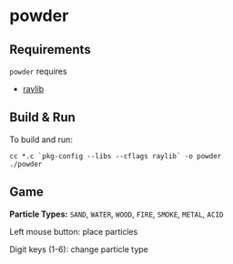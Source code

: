 # powder

## Requirements
`powder` requires
- [raylib](https://www.raylib.com/index.html)

## Build & Run

To build and run:
```
cc *.c `pkg-config --libs --cflags raylib` -o powder
./powder
```

## Game

**Particle Types:** `SAND`, `WATER`, `WOOD`, `FIRE`, `SMOKE`, `METAL`, `ACID`

Left mouse button: place particles

Digit keys (1-6): change particle type
